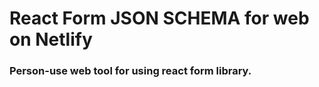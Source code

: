 # React Form JSON SCHEMA for web on Netlify

### Person-use web tool for using react form library.


